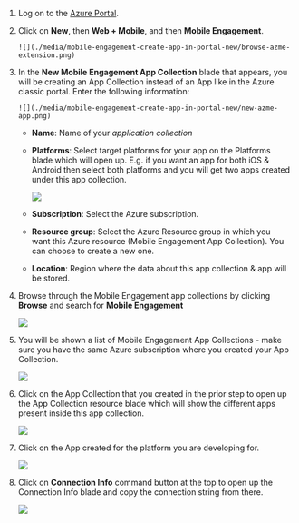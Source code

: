 1. Log on to the [Azure Portal](https://portal.azure.com).
2. Click on **New**, then **Web + Mobile**, and then **Mobile Engagement**.
   
       ![](./media/mobile-engagement-create-app-in-portal-new/browse-azme-extension.png)
3. In the **New Mobile Engagement App Collection** blade that appears, you will be creating an App Collection instead of an App like in the Azure classic portal. Enter the following information:
   
       ![](./media/mobile-engagement-create-app-in-portal-new/new-azme-app.png)
   
   * **Name**: Name of your *application collection* 
   * **Platforms**: Select target platforms for your app on the Platforms blade which will open up. E.g. if you want an app for both iOS & Android then select both platforms and you will get two apps created under this app collection. 
     
      ![](./media/mobile-engagement-create-app-in-portal-new/choose-platform.png)
   * **Subscription**: Select the Azure subscription. 
   * **Resource group**: Select the Azure Resource group in which you want this Azure resource (Mobile Engagement App Collection). You can choose to create a new one.  
   * **Location**: Region where the data about this app collection & app will be stored.
4. Browse through the Mobile Engagement app collections by clicking **Browse** and search for **Mobile Engagement**
   
    ![](./media/mobile-engagement-create-app-in-portal-new/browse-mobile-engagement-menu.png)
5. You will be shown a list of Mobile Engagement App Collections - make sure you have the same Azure subscription where you created your App Collection.
   
    ![](./media/mobile-engagement-create-app-in-portal-new/browse-mobile-engagement.png)
6. Click on the App Collection that you created in the prior step to open up the App Collection resource blade which will show the different apps present inside this app collection. 
   
    ![](./media/mobile-engagement-create-app-in-portal-new/mobile-engagement-app-collection.png)
7. Click on the App created for the platform you are developing for. 
   
    ![](./media/mobile-engagement-create-app-in-portal-new/mobile-engagement-app.png)
8. Click on **Connection Info** command button at the top to open up the Connection Info blade and copy the connection string from there. 
   
    ![](./media/mobile-engagement-create-app-in-portal-new/app-connection-info.png)

